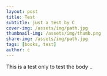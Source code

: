 ```yaml
---
layout: post
title: Test
subtitle: just a test by C
cover-img: /assets/img/path.jpg
thumbnail-img: /assets/img/thumb.png
share-img: /assets/img/path.jpg
tags: [books, test]
author: c
---
```


This is a test only to test the body .. 
